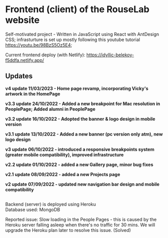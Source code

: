 # Frontend (client) of the RouseLab website
Self-motivated project - Written in JavaScript using React with AntDesign CSS; infrasturture is set up mostly following this youtube tutorial https://youtu.be/98BzS5Oz5E4; 

Current frontend deploy (with Netlify): https://idyllic-belekoy-f5ddfa.netlify.app/

## Updates
**v4 update 11/03/2023 - Home page revamp, incorporating Vicky's artwork in the HomePage**

**v3.3 update 24/10/2022 - Added a new breakpoint for Mac resolution in PeoplePage; Added alumni in PeoplePage**

**v3.2 update 16/10/2022 - Adopted the banner & logo design in mobile version**

**v3.1 update 13/10/2022 - Added a new banner (pc version only atm), new logo design**

**v3 update 06/10/2022 - introduced a responsive breakpoints system (greater mobile compatibility), improved infrastructure**

**v2.2 update 01/10/2022 - added a new Gallery page, minor bug fixes**

**v2.1 update 08/09/2022 - added a new Projects page**

**v2 update 07/09/2022 - updated new navigation bar design and mobile compatibility**

##
Backend (server) is deployed using Heroku <br />
Database used: MongoDB

Reported issue: Slow loading in the People Pages - this is caused by the Heroku server falling asleep when there's no traffic for 30 mins. We will upgrade the Heroku plan later to resolve this issue.  (Solved)
